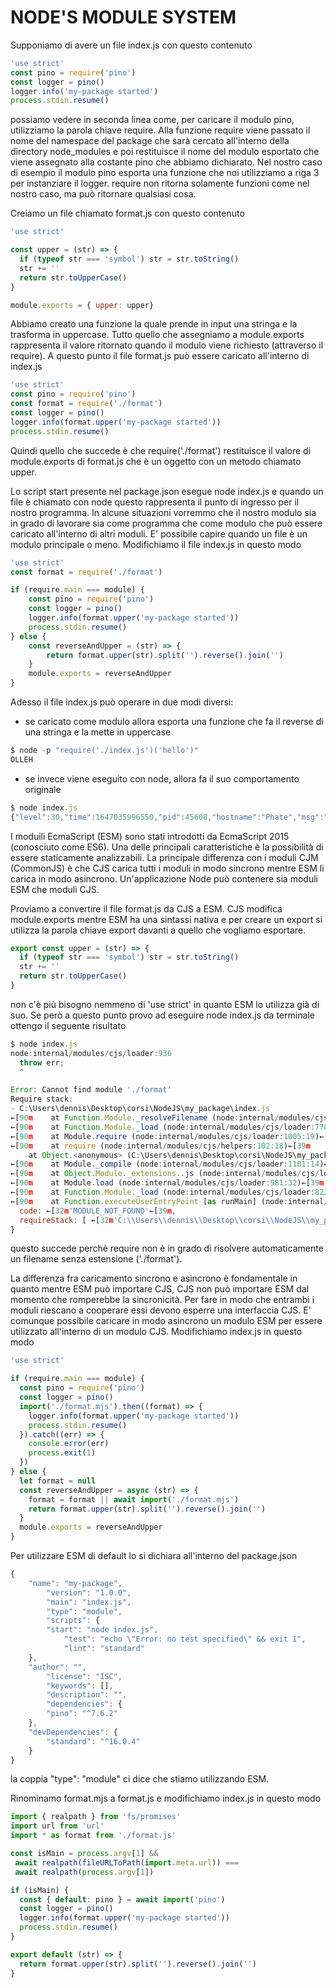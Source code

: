 # NODE'S MODULE SYSTEM

Supponiamo di avere un file index.js con questo contenuto

```js
'use strict'
const pino = require('pino')
const logger = pino()
logger.info('my-package started')
process.stdin.resume()
```

possiamo vedere in seconda linea come, per caricare il modulo pino, utilizziamo la parola chiave require. Alla funzione require viene passato il nome del namespace del package che sarà cercato all'interno della directory node_modules e poi restituisce il nome del modulo esportato che viene assegnato alla costante pino che abbiamo dichiarato. Nel nostro caso di esempio il modulo pino esporta una funzione che noi utilizziamo a riga 3 per instanziare il logger. require non ritorna solamente funzioni come nel nostro caso, ma può ritornare qualsiasi cosa.

Creiamo un file chiamato format.js con questo contenuto

```js
'use strict'

const upper = (str) => {
  if (typeof str === 'symbol') str = str.toString()
  str += ''
  return str.toUpperCase()
}

module.exports = { upper: upper}
```

Abbiamo creato una funzione la quale prende in input una stringa e la trasforma in uppercase. Tutto quello che assegniamo a module.exports rappresenta il valore ritornato quando il modulo viene richiesto (attraverso il require). A questo punto il file format.js può essere caricato all'interno di index.js

```js
'use strict'
const pino = require('pino')
const format = require('./format')
const logger = pino()
logger.info(format.upper('my-package started'))
process.stdin.resume()
```

Quindi quello che succede è che require('./format') restituisce il valore di module.exports di format.js che è un oggetto con un metodo chiamato upper.

Lo script start presente nel package.json esegue node index.js e quando un file è chiamato con node questo rappresenta il punto di ingresso per il nostro programma. In alcune situazioni vorremmo che il nostro modulo sia in grado di lavorare sia come programma che come modulo che può essere caricato all'interno di altri moduli. E' possibile capire quando un file è un modulo principale o meno. Modifichiamo il file index.js in questo modo 

```js
'use strict'
const format = require('./format')

if (require.main === module) {
    const pino = require('pino')
    const logger = pino()
    logger.info(format.upper('my-package started'))
    process.stdin.resume()
} else {
    const reverseAndUpper = (str) => {
        return format.upper(str).split('').reverse().join('')
    }
    module.exports = reverseAndUpper
}
```

Adesso il file index.js può operare in due modi diversi: 

- se caricato come modulo allora esporta una funzione che fa il reverse di una stringa e la mette in uppercase
```js
$ node -p "require('./index.js')('hello')"
OLLEH
```

- se invece viene eseguito con node, allora fa il suo comportamento originale

```js
$ node index.js
{"level":30,"time":1647035996550,"pid":45608,"hostname":"Phate","msg":"MY-PACKAGE STARTED"}
```

I moduili EcmaScript (ESM) sono stati introdotti da EcmaScript 2015 (conosciuto come ES6). Una delle principali caratteristiche è la possibilità di essere staticamente analizzabili. La principale differenza con i moduli CJM (CommonJS) è che CJS carica tutti i moduli in modo sincrono mentre ESM li carica in modo asincrono. Un'applicazione Node può contenere sia moduli ESM che moduli CJS.

Proviamo a convertire il file format.js da CJS a ESM. CJS modifica module.exports mentre ESM ha una sintassi nativa e per creare un export si utilizza la parola chiave export davanti a quello che vogliamo esportare.

```js
export const upper = (str) => {
  if (typeof str === 'symbol') str = str.toString()
  str += ''
  return str.toUpperCase()
}
```

non c'è più bisogno nemmeno di 'use strict' in quanto ESM lo utilizza già di suo. Se però a questo punto provo ad eseguire node index.js da terminale ottengo il seguente risultato

```js
$ node index.js
node:internal/modules/cjs/loader:936
  throw err;
  ^

Error: Cannot find module './format'
Require stack:
- C:\Users\dennis\Desktop\corsi\NodeJS\my_package\index.js
←[90m    at Function.Module._resolveFilename (node:internal/modules/cjs/loader:933:15)←[39m
←[90m    at Function.Module._load (node:internal/modules/cjs/loader:778:27)←[39m
←[90m    at Module.require (node:internal/modules/cjs/loader:1005:19)←[39m
←[90m    at require (node:internal/modules/cjs/helpers:102:18)←[39m
    at Object.<anonymous> (C:\Users\dennis\Desktop\corsi\NodeJS\my_package\index.js:2:16)
←[90m    at Module._compile (node:internal/modules/cjs/loader:1101:14)←[39m
←[90m    at Object.Module._extensions..js (node:internal/modules/cjs/loader:1153:10)←[39m
←[90m    at Module.load (node:internal/modules/cjs/loader:981:32)←[39m
←[90m    at Function.Module._load (node:internal/modules/cjs/loader:822:12)←[39m
←[90m    at Function.executeUserEntryPoint [as runMain] (node:internal/modules/run_main:81:12)←[39m {
  code: ←[32m'MODULE_NOT_FOUND'←[39m,
  requireStack: [ ←[32m'C:\\Users\\dennis\\Desktop\\corsi\\NodeJS\\my_package\\index.js'←[39m ]
}
```

questo succede perchè require non è in grado di risolvere automaticamente un filename senza estensione ('./format').

La differenza fra caricamento sincrono e asincrono è fondamentale in quanto mentre ESM può importare CJS, CJS non può importare ESM dal momento che romperebbe la sincronicità. Per fare in modo che entrambi i moduli riescano a cooperare essi devono esperre una interfaccia CJS. E' comunque possibile caricare in modo asincrono un modulo ESM per essere utilizzato all'interno di un modulo CJS. Modifichiamo index.js in questo modo 

```js
'use strict'

if (require.main === module) {
  const pino = require('pino')
  const logger = pino()
  import('./format.mjs').then((format) => {
    logger.info(format.upper('my-package started'))
    process.stdin.resume()
  }).catch((err) => {
    console.error(err)
    process.exit(1)
  })
} else {
  let format = null
  const reverseAndUpper = async (str) => {
    format = format || await import('./format.mjs')
    return format.upper(str).split('').reverse().join('')
  }
  module.exports = reverseAndUpper
}
```

Per utilizzare ESM di default lo si dichiara all'interno del package.json

```js
{
    "name": "my-package",
        "version": "1.0.0",
        "main": "index.js",
        "type": "module",
        "scripts": {
        "start": "node index.js",
            "test": "echo \"Error: no test specified\" && exit 1",
            "lint": "standard"
    },
    "author": "",
        "license": "ISC",
        "keywords": [],
        "description": "",
        "dependencies": {
        "pino": "^7.6.2"
    },
    "devDependencies": {
        "standard": "^16.0.4"
    }
}
```
la coppia "type": "module" ci dice che stiamo utilizzando ESM.

Rinominamo format.mjs a format.js e modifichiamo index.js in questo modo

```js
import { realpath } from 'fs/promises'
import url from 'url'
import * as format from './format.js'

const isMain = process.argv[1] &&
 await realpath(fileURLToPath(import.meta.url)) ===
 await realpath(process.argv[1])

if (isMain) {
  const { default: pino } = await import('pino')
  const logger = pino()
  logger.info(format.upper('my-package started'))
  process.stdin.resume()
}

export default (str) => {
  return format.upper(str).split('').reverse().join('')
}
```